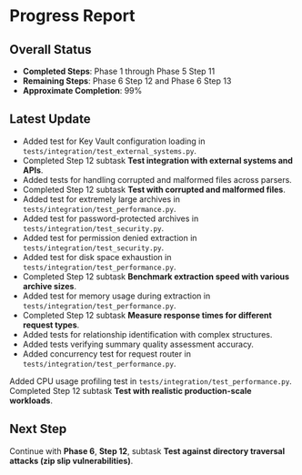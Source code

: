 # Progress Report

## Overall Status
- **Completed Steps**: Phase 1 through Phase 5 Step 11
- **Remaining Steps**: Phase 6 Step 12 and Phase 6 Step 13
- **Approximate Completion**: 99%

## Latest Update
- Added test for Key Vault configuration loading in `tests/integration/test_external_systems.py`.
- Completed Step 12 subtask **Test integration with external systems and APIs**.
- Added tests for handling corrupted and malformed files across parsers.
- Completed Step 12 subtask **Test with corrupted and malformed files**.
- Added test for extremely large archives in `tests/integration/test_performance.py`.
- Added test for password-protected archives in `tests/integration/test_security.py`.
- Added test for permission denied extraction in `tests/integration/test_security.py`.
- Added test for disk space exhaustion in `tests/integration/test_performance.py`.
- Completed Step 12 subtask **Benchmark extraction speed with various archive sizes**.
- Added test for memory usage during extraction in `tests/integration/test_performance.py`.
- Completed Step 12 subtask **Measure response times for different request types**.
- Added tests for relationship identification with complex structures.
- Added tests verifying summary quality assessment accuracy.
- Added concurrency test for request router in `tests/integration/test_performance.py`.

Added CPU usage profiling test in `tests/integration/test_performance.py`.
Completed Step 12 subtask **Test with realistic production-scale workloads**.

## Next Step
Continue with **Phase 6**, **Step 12**, subtask **Test against directory traversal attacks (zip slip vulnerabilities)**.
